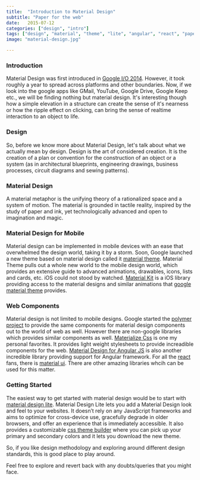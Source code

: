 ```yaml
---
title:  "Introduction to Material Design"
subtitle: "Paper for the web"
date:   2015-07-12
categories: ["design", "intro"]
tags: ["design", "material", "theme", "lite", "angular", "react", "paper"]
image: "material-design.jpg"

---
```


### Introduction

Material Design was first introduced in [Google I/O 2014][google_io]. However, it took roughly a year to spread across platforms and other boundaries. Now, if we look into the google apps like GMail, YouTube, Google Drive, Google Keep etc., we will be finding nothing but material design. It's interesting though how a simple elevation in a structure can create the sense of it's nearness or how the ripple effect on clicking, can bring the sense of realtime interaction to an object to life.

### Design

So, before we know more about Material Design, let's talk about what we actually mean by design. Design is the art of considered creation. It is the creation of a plan or convention for the construction of an object or a system (as in architectural blueprints, engineering drawings, business processes, circuit diagrams and sewing patterns).

### Material Design

A material metaphor is the unifying theory of a rationalized space and a system of motion. The material is grounded in tactile reality, inspired by the study of paper and ink, yet technologically advanced and open to imagination and magic.

### Material Design for Mobile

Material design can be implemented in mobile devices with an ease that overwhelmed the design world, taking it by a storm. Soon, Google launched a new theme based on material design called it [material theme][material_theme]. Material Theme pulls out a whole new world to the mobile design world, which provides an extensive guide to advanced animations, drawables, icons, lists and cards, etc. iOS could not stood by watched. [Material Kit][material_kit] is a iOS library providing access to the material designs and similar animations that [google material theme][material_theme] provides.

### Web Components

Material design is not limited to mobile designs. Google started the [polymer project][polymer_project] to provide the same components for material design components out to the world of web as well. However there are non-google libraries which provides similar components as well. [Materialize Css][materializecss] is one my personal favorites. It provides light weight stylesheets to provide increadible components for the web. [Material Design for Angular JS][angular_material] is also another incredible library providing support for Angular framework. For all the [react][react] fans, there is [material ui][react_polymer]. There are other amazing libraries whcih can be used for this matter.

### Getting Started

The easiest way to get started with material design would be to start with [material design lite][md_lite]. Material Design Lite lets you add a Material Design look and feel to your websites. It doesn’t rely on any JavaScript frameworks and aims to optimize for cross-device use, gracefully degrade in older browsers, and offer an experience that is immediately accessible. It also provides a customizable [css theme builder][lite_css_theme] where you can pick up your primary and secondary colors and it lets you download the new theme.

So, if you like design methodology and exploring around different design standards, this is good place to play around.

Feel free to explore and revert back with any doubts/queries that you might face.

[google_io]: https://www.google.com/events/io/io14videos/79edef8b-96d4-e311-b297-00155d5066d7
[material_theme]: https://developer.android.com/design/material/index.html
[material_kit]: https://github.com/nghialv/MaterialKit
[polymer_project]: https://www.polymer-project.org/1.0/
[materializecss]: https://materializecss.com/
[angular_material]: https://material.angularjs.org/latest/#/
[react_polymer]: https://material-ui.com/#/
[react]: https://facebook.github.io/react/
[md_lite]: https://www.getmdl.io/
[lite_css_theme]: https://www.getmdl.io/customize/index.html
